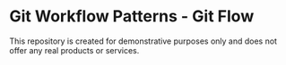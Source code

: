 # Git Workflow Patterns - Git Flow

This repository is created for demonstrative purposes only and does not offer any real products or services.
